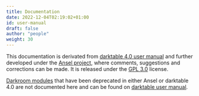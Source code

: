 ```yaml
---
title: Documentation
date: 2022-12-04T02:19:02+01:00
id: user-manual
draft: false
author: "people"
weight: 30
---
```



This documentation is derivated from [darktable 4.0 user manual](https://github.com/darktable-org/dtdocs.git) and further developed under the [Ansel project](https://github.com/aurelienpierreeng/ansel-doc), where comments, suggestions and corrections can be made. It is released under the [GPL 3.0](https://www.gnu.org/licenses/gpl-3.0.en.html) license.


[Darkroom modules](./views/darkroom/_index.md) that have been deprecated in either Ansel or darktable 4.0 are not documented here and can be found on [darktable user manual](https://docs.darktable.org).
